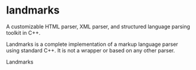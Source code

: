 # landmarks
A customizable HTML parser, XML parser, and structured language parsing toolkit in C++.

Landmarks is a complete implementation of a markup language parser using standard C++. It is not a wrapper or based on any other parser.

Landmarks

